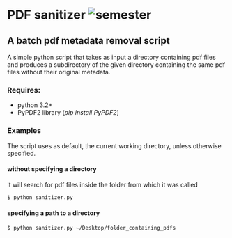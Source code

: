 # PDF sanitizer ![semester](https://img.shields.io/badge/Stability-alpha%20version-orange.svg)

## A batch pdf metadata removal script  

A simple python script that takes as input a directory containing pdf files and produces a subdirectory of the given directory containing the same pdf files without their original metadata.

### Requires:
* python 3.2+
* PyPDF2 library (*pip install PyPDF2*)

### Examples

The script uses as default, the current working directory, unless otherwise specified.

#### without specifying a directory

it will search for pdf files inside the folder from which it was called

```bash
$ python sanitizer.py
```

#### specifying a path to a directory
```bash
$ python sanitizer.py ~/Desktop/folder_containing_pdfs
```
